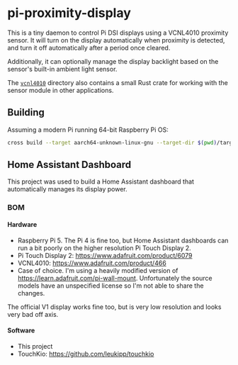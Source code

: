 # pi-proximity-display

This is a tiny daemon to control Pi DSI displays using a VCNL4010 proximity
sensor. It will turn on the display automatically when proximity is detected,
and turn it off automatically after a period once cleared.

Additionally, it can optionally manage the display backlight based on the
sensor's built-in ambient light sensor.

The [`vcnl4010`](./vcnl4010/) directory also contains a small Rust crate for
working with the sensor module in other applications.

## Building

Assuming a modern Pi running 64-bit Raspberry Pi OS:

```bash
cross build --target aarch64-unknown-linux-gnu --target-dir $(pwd)/target-cross --release
```

## Home Assistant Dashboard

This project was used to build a Home Assistant dashboard that automatically
manages its display power.

### BOM

#### Hardware

* Raspberry Pi 5. The Pi 4 is fine too, but Home Assistant dashboards can run a
  bit poorly on the higher resolution Pi Touch Display 2.
* Pi Touch Display 2: https://www.adafruit.com/product/6079
* VCNL4010: https://www.adafruit.com/product/466
* Case of choice. I'm using a heavily modified version of
  https://learn.adafruit.com/pi-wall-mount. Unfortunately the source models have
  an unspecified license so I'm not able to share the changes.

The official V1 display works fine too, but is very low resolution and looks
very bad off axis.

#### Software

* This project
* TouchKio: https://github.com/leukipp/touchkio

